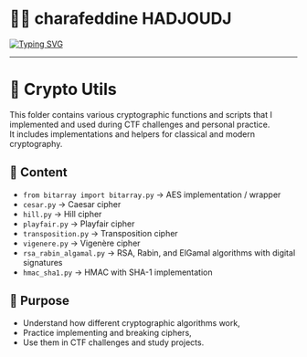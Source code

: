 # 👨‍💻 charafeddine HADJOUDJ 

[![Typing SVG](https://readme-typing-svg.herokuapp.com?size=24&duration=4000&color=00FF00&lines=Cybersecurity+Student;CTF+Player+%7C+Crypto+Enthusiast;Pentesting+%26+Exploit+Development)](https://git.io/typing-svg)

---
# 🔐 Crypto Utils

This folder contains various cryptographic functions and scripts that I implemented and used during CTF challenges and personal practice.  
It includes implementations and helpers for classical and modern cryptography.  

## 📂 Content
- `from bitarray import bitarray.py` → AES implementation / wrapper  
- `cesar.py` → Caesar cipher  
- `hill.py` → Hill cipher  
- `playfair.py` → Playfair cipher  
- `transposition.py` → Transposition cipher  
- `vigenere.py` → Vigenère cipher  
- `rsa_rabin_algamal.py` → RSA, Rabin, and ElGamal algorithms with digital signatures  
- `hmac_sha1.py` → HMAC with SHA-1 implementation  

## 🎯 Purpose
- Understand how different cryptographic algorithms work,  
- Practice implementing and breaking ciphers,  
- Use them in CTF challenges and study projects.
